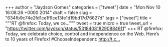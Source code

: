 
+++
author = "Jaydson Gomes"
categories = ["tweet"]
date = "Mon Nov 10 16:08:26 +0000 2014"
draft = false
slug = "634fb9c74e2fd1ce1f9ce13fe1d19bd17d76627d"
tags = ["tweet"]
title = """RT @firefox: Today, we ce..."""
tweet = true
micro = true
tweet_url = "https://twitter.com/jaydson/status/531840818290884611"
+++
RT @firefox: Today, we celebrate choice, control and independence on the Web. Here’s to 10 years of Firefox! #ChooseIndependent: http://t.c…
